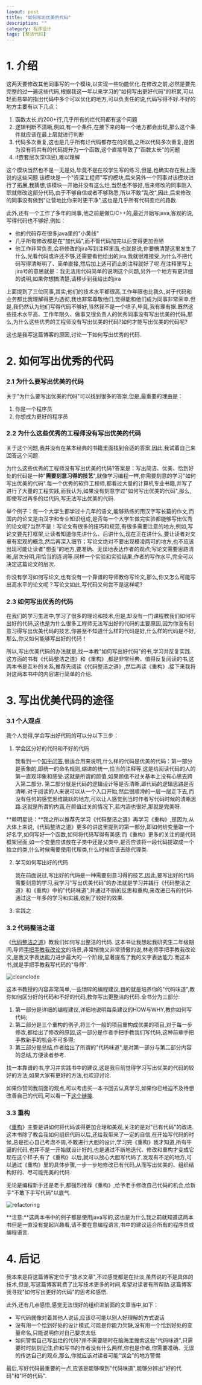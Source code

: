```yaml
---
layout: post
title: "如何写出优美的代码"
description: ""
category: 程序设计
tags: [整洁代码]
---
```


# 1. 介绍

这两天要修改其他同事写的一个模块,以实现一些功能优化.在修改之前,必然是要先完整的过一遍这些代码,根据我这一年以来学习的"如何写出更好代码"的积累,可以轻而易举的指出代码中多个可以优化的地方,可以负责任的说,代码写得不好.不好的地方主要有以下几点：

1. 函数太长,约200+行,几乎所有的烂代码都有这个问题
1. 逻辑判断不清晰,例如,有一个条件,在接下来的每一个地方都会出现,那么这个条件就应该在最上层就进行判断
1. 代码多次重复,这也是几乎所有烂代码都存在的问题,之所以代码多次重复,是因为没有将共有的代码提升为一个函数,这个直接导致了"函数太长"的问题
1. if嵌套层次深(3层),难以理解

这个模块当然也不是一无是处,毕竟不是在校学生写的练习,但是,也确实存在我上面说的这些问题.该模块是一个"资深工程师"写的模块,后来另外一个同事对该模块进行了拓展,我猜想,该模块一开始并没有这么烂,当然也不够好,后来修改的同事刚入职就修改这部分代码,由于不够自信或者不够熟悉,所以不敢"乱改",因此,后来修改的同事没有做到"让营地比你来时更干净",这也是几乎所有代码变烂的路数.


此外,还有一个工作了多年的同事,他之前是做C/C++的,最近开始写java,客观的说,写得代码也不够好,例如：

* 他的代码存在很多java里的"小黄线"
* 几乎所有修改都是在"加代码",而不管代码加完以后变得更加丑陋
* 他工作非常负责,会将修改的jira写到注释里面,也就是说,你要搞清楚这里发生了什么,光看代码或许还不够,还需要看他给出的jira,我就很难接受,为什么不把代码写得清晰明了、简单直接,然后加上适可而止的注释就好了呢.在注释里写上jira号的意思就是：我无法用代码简单的说明这个问题,另外一个地方有更详细的说明,如果你想搞清楚,请移步到我给出的jira


上面提到了三位同事,其实,他们的技术水平都很高,工作年限也比我久,对于代码和业务都比我理解得更为透彻,我也非常尊敬他们,觉得能和他们成为同事非常荣幸.但是,我仍然认为他们写得代码不够好,当然我不是一个喷子,毕竟,我有理有据.既然这些技术水平高、工作年限久、做事又很负责人的优秀同事没有写出优美的代码,那么,为什么这些优秀的工程师没有写出优美的代码?如何才能写出优美的代码呢?


这也是我写这篇博客的原因,讨论一下如何写出优秀的代码.

# 2. 如何写出优秀的代码

### 2.1 为什么要写出优美的代码

关于"为什么要写出优美的代码"可以找到很多的答案,但是,最重要的理由是：

1. 你是一个程序员
1. 你想成为更好的程序员

### 2.2 为什么这些优秀的工程师没有写出优美的代码

关于这个问题,我并没有在某本经典的书籍里面找到合适的答案,因此,我试着自己来回答这个问题.

为什么这些优秀的工程师没有写出优美的代码?答案是：写出简洁、优美、恰到好处的代码是一种"**需要刻意习得的技艺**",就像学习编程一样,你需要刻意的学习"如何写出优美的代码".每一个优秀的软件工程师,都看过大量的计算机专业书籍,并写了进行了大量的工程实践,而我认为,如果没有刻意学过"如何写出优美的代码",那么,即使写过再多的烂代码,写无法写出优美的代码.

举个例子：每一个大学生都学过十几年的语文,能够熟练的用汉字写长篇的作文,而国内的论文是由汉字和专业知识组成,是否每一个大学生做完实验都能够写出优秀的论文呢?当然不是！写论文有很多的技巧和规范,有很多需要注意的地方,例如,写论文要先打框架,让读者知道你先讲什么、后讲什么,现在正在讲什么,要让读者对文章有宏观的概念,然后再深入细节；写论文绝对不要出现模凌两可的地方,也不应该出现可能让读者"想歪"的地方,要准确、无误地表达作者的观点;写论文需要思路清晰,层次分明,用恰当的连词等.同样一个实验和实验结果,作者的写作水平,完全可以决定这篇论文的层次.

你没有学习如何写论文,也有没有一个靠谱的导师教你写论文,那么,你又怎么可能写出高水平的论文呢？写论文如此,写代码又何尝不是这样呢?

### 2.3 如何写出优秀的代码

在我们的学习生涯中,学习了很多的理论和技术,但是,却没有一门课程教我们如何写出好的代码,这也是为什么很多工程师无法写出好的代码的主要原因,因为你没有刻意习得写出优美代码的技艺,你甚至不知道什么样的代码是好,什么样的代码是不好,那么,你又如何能够写出好的代码！

所以,写出优美代码的办法就是,找一本教"如何写出好代码"的书,学习并反复实践.这方面的书有《代码整洁之道》和《重构》,都是非常经典、值得反复阅读的书,这两本书是互补的关系,推荐先阅读《代码整洁之道》,然后再读《重构》.接下来我将对这两本书中的内容进行简单的介绍.

# 3. 写出优美代码的途径

### 3.1 个人观点

我个人觉得,学会写出好代码的可以分以下三步：

1. 学会区分好的代码和不好的代码

    我看到一个[知乎问答][3],很适合用来说明,什么样的代码是优美的代码：第一部分是表象的,即统一的命名规则,缩进的统一,恰当的注释等,这是给阅读代码的人的第一直观印象和感受.这就是所谓的颜值,如果颜值不过关基本上没有心思去跨入第二部分. 第二部分就是代码的逻辑设计等是否清晰,即代码的逻辑思路是否清晰.对于阅读的人来说可以从一个入口开始,然后很顺滑的一层一层走下去,而没有任何的感觉思维跳跃的地方,可以让人感觉到当时作者写代码时候的清晰思路.这就是所谓的内涵,在颜值过关的情况下,若内涵也很好,那就是完美呀.


**赖明星说：**我之所以推荐先学习《代码整洁之道》再学习《重构》,是因为,从大体上来说,《代码整洁之道》更多的讲这里提到的第一部分,即如何给变量取一个好名字,如何写好一个函数,如何将代码写得有美感;而《重构》更多的关注的是代码框架层面,如一个变量应该放在子类中还是父类中,是否应该将一段代码提取成一个独立的类,什么时候需要使用代理类,什么时候应该去除代理类.

2. 学习如何写出好的代码

    我在前面说过,写出好的代码是一种需要刻意习得的技艺,因此,要写出好的代码需要刻意的学习,我学习"写出优美代码"的办法就是学习并践行《代码整洁之道》和《重构》中的"代码味道",并通过不断的反思和重构,来改进已有的代码.通过这一年多的学习和实践,收到了较好的效果.

3. 实践之

### 3.2 代码整洁之道

《[代码整洁之道][1]》教我们如何写出整洁的代码. 这本书让我想起我研究生二年级期间,导师[手把手教我改论文][0]的场景,非常惭愧又非常骄傲的说,林老师手把手教我改论文,是我文字表达能力进步最大的一个阶段,显著提高了我的文字表达能力.而这本书,就是手把手教我写代码的"导师".

![cleanclode](/cn/image/clean_code.jpg)


这本书教授的内容非常简单,一些琐碎的编程建议,目的就是培养你的"代码味道",教你如何区分好的代码和不好的代码,教你写出更整洁的代码.全书分为三部分:

1. 第一部分是详细的编程建议,详细地说明每条建议的HOW与WHY,教你如何写代码;
2. 第二部分是三个重构的例子,将三个一般的项目重构成优美的项目,对于每一步修改,都给出了修改的原因,这一部分是作者手把手教我们写代码,这种前辈手把手教新手的机会不可多得;
3. 第三部分是总结,作者给出了所谓的"代码味道",是对第一部分与第二部分内容的总结,方便读者参考.

找一本靠谱的书,学习并实践书中的建议,这是我目前觉得学习写出优美的代码的较好的方法,如果大家有更好的方法,也欢迎讨论.

如果你赞同我前面的观点,可以考虑买一本书回去认真学习,如果你已经迫不及待想改善自己的代码,可以看一下[这个链接][2].

### 3.3 重构

《[重构][4]》主要是讲如何将代码该得更加合理和美观,关注的是对"已有代码"的改进.这本书除了教会我如何组织代码以后,还给我带来了一定的自信,在开始写代码的时候,总是担心自己考虑不周,不敢进行大胆的设计,学习完《重构》我才知道,所有牛逼的代码,也并不是一开始就设计好的,也是通过不断地迭代、修改和重构才变成它现在这个样子,有了《重构》以后,就可以放心大胆写代码了,发现有不足的地方,可以通过《重构》里的具体步骤,一步一步地修改已有代码,从而写出优美的、组织结构好的、尽可能完美的代码.


无论是编程新手还是老手,都强烈推荐《重构》,给予老手修改自己代码的机会,给新手"不敢下手写代码"以底气.

![refactoring](http://img3.douban.com/lpic/s4157180.jpg)

**注意:**这两本书中的例子都是使用java写的,这也是为什么我之前就知道这两本书但是一直没有提起兴趣看,请不要在意编程语言,书中的建议适合所有的程序员或编程语言.

# 4. 后记

我本来是将这篇博客定位于"技术文章",不过感觉都是在扯淡,虽然说的不是具体的技术,但是,写这篇博客耗费了比写技术更多的时间,希望对读者有所帮助.这篇博客我寻找"如何写出更好的代码"的思考和感悟.

此外,还有几点感悟,感觉无法很好的组织进前面的文章当中,如下：

* 写代码就像对着其他人说话,应该尽可能以别人好理解的方式说话
* 没有用一个恰到好处的设计模式,可能是你能力欠缺,没有用一个恰到好处的变量命名,只能说明你对自己要求太低
* 如何警惕自己写出烂的代码?并不需要随时在脑海里搜索这些"代码味道",只需要时时刻刻记住,你和写书的作者没有什么两样,你也是作者,你需要准确、无误的传达自己的观点,那么,你就应该对读者可能"误会"的地方警惕

最后,写好代码最重要的一点,应该是能够嗅到"代码味道",能够分辨出"好的代码"和"坏的代码".

[0]: http://dblab.xmu.edu.cn/post/767/
[1]: http://book.douban.com/subject/4199741/
[2]: http://www.cnblogs.com/forlina/archive/2011/06/24/2088603.html
[3]: http://www.zhihu.com/question/33600633
[4]: http://book.douban.com/subject/4262627/
